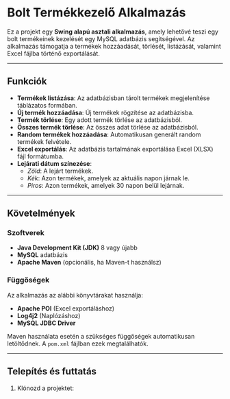 # Bolt Termékkezelő Alkalmazás

Ez a projekt egy **Swing alapú asztali alkalmazás**, amely lehetővé teszi egy bolt termékeinek kezelését egy MySQL adatbázis segítségével. Az alkalmazás támogatja a termékek hozzáadását, törlését, listázását, valamint Excel fájlba történő exportálását.

---

## Funkciók

- **Termékek listázása**: Az adatbázisban tárolt termékek megjelenítése táblázatos formában.
- **Új termék hozzáadása**: Új termékek rögzítése az adatbázisba.
- **Termék törlése**: Egy adott termék törlése az adatbázisból.
- **Összes termék törlése**: Az összes adat törlése az adatbázisból.
- **Random termékek hozzáadása**: Automatikusan generált random termékek felvétele.
- **Excel exportálás**: Az adatbázis tartalmának exportálása Excel (XLSX) fájl formátumba.
- **Lejárati dátum színezése**:
  - *Zöld*: A lejárt termékek.
  - *Kék*: Azon termékek, amelyek az aktuális napon járnak le.
  - *Piros*: Azon termékek, amelyek 30 napon belül lejárnak.

---

## Követelmények

### Szoftverek
- **Java Development Kit (JDK)** 8 vagy újabb
- **MySQL** adatbázis
- **Apache Maven** (opcionális, ha Maven-t használsz)

### Függőségek
Az alkalmazás az alábbi könyvtárakat használja:
- **Apache POI** (Excel exportáláshoz)
- **Log4j2** (Naplózáshoz)
- **MySQL JDBC Driver**

Maven használata esetén a szükséges függőségek automatikusan letöltődnek. A `pom.xml` fájlban ezek megtalálhatók.

---

## Telepítés és futtatás

1. Klónozd a projektet:
